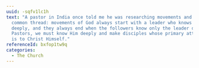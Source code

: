 ```yaml
---
uuid: -sqfv1lc1h
text: "A pastor in India once told me he was researching movements and noticed a
  common thread: movements of God always start with a leader who knows God
  deeply, and they always end when the followers know only the leader deeply.
  Pastors, we must know Him deeply and make disciples whose primary attachment
  is to Christ Himself."
referenceId: bxfop1tw9q
categories:
  - The Church
---
```

